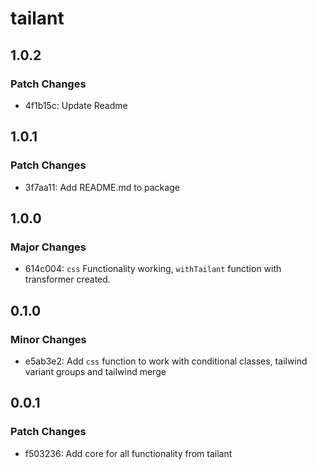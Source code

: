 # tailant

## 1.0.2

### Patch Changes

- 4f1b15c: Update Readme

## 1.0.1

### Patch Changes

- 3f7aa11: Add README.md to package

## 1.0.0

### Major Changes

- 614c004: `css` Functionality working, `withTailant` function with transformer created.

## 0.1.0

### Minor Changes

- e5ab3e2: Add `css` function to work with conditional classes, tailwind variant groups and tailwind merge

## 0.0.1

### Patch Changes

- f503236: Add core for all functionality from tailant
